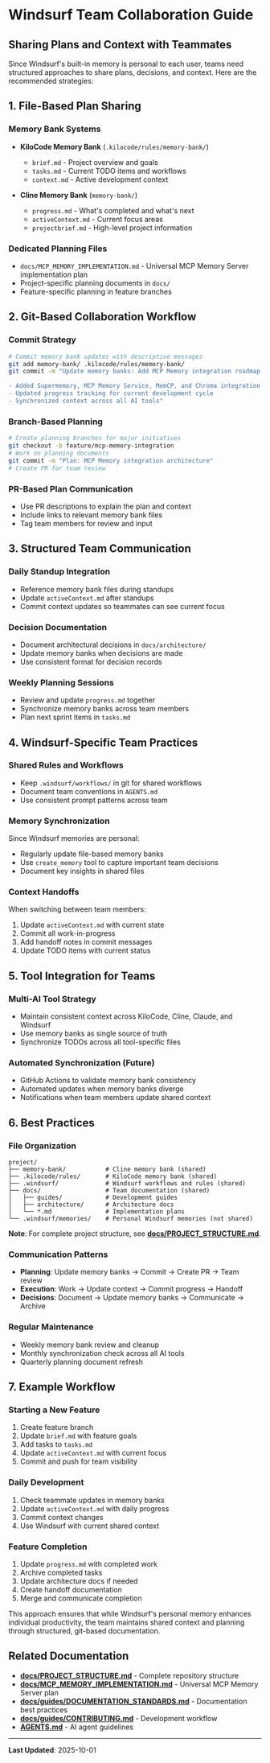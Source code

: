 # Windsurf Team Collaboration Guide

## Sharing Plans and Context with Teammates

Since Windsurf's built-in memory is personal to each user, teams need structured approaches to share plans, decisions, and context. Here are the recommended strategies:

## 1. File-Based Plan Sharing

### Memory Bank Systems

- **KiloCode Memory Bank** (`.kilocode/rules/memory-bank/`)
  - `brief.md` - Project overview and goals
  - `tasks.md` - Current TODO items and workflows
  - `context.md` - Active development context
  
- **Cline Memory Bank** (`memory-bank/`)
  - `progress.md` - What's completed and what's next
  - `activeContext.md` - Current focus areas
  - `projectbrief.md` - High-level project information

### Dedicated Planning Files

- `docs/MCP_MEMORY_IMPLEMENTATION.md` - Universal MCP Memory Server implementation plan
- Project-specific planning documents in `docs/`
- Feature-specific planning in feature branches

## 2. Git-Based Collaboration Workflow

### Commit Strategy

```bash
# Commit memory bank updates with descriptive messages
git add memory-bank/ .kilocode/rules/memory-bank/
git commit -m "Update memory banks: Add MCP Memory integration roadmap

- Added Supermemory, MCP Memory Service, MemCP, and Chroma integration tasks
- Updated progress tracking for current development cycle
- Synchronized context across all AI tools"
```

### Branch-Based Planning

```bash
# Create planning branches for major initiatives
git checkout -b feature/mcp-memory-integration
# Work on planning documents
git commit -m "Plan: MCP Memory integration architecture"
# Create PR for team review
```

### PR-Based Plan Communication

- Use PR descriptions to explain the plan and context
- Include links to relevant memory bank files
- Tag team members for review and input

## 3. Structured Team Communication

### Daily Standup Integration

- Reference memory bank files during standups
- Update `activeContext.md` after standups
- Commit context updates so teammates can see current focus

### Decision Documentation

- Document architectural decisions in `docs/architecture/`
- Update memory banks when decisions are made
- Use consistent format for decision records

### Weekly Planning Sessions

- Review and update `progress.md` together
- Synchronize memory banks across team members
- Plan next sprint items in `tasks.md`

## 4. Windsurf-Specific Team Practices

### Shared Rules and Workflows

- Keep `.windsurf/workflows/` in git for shared workflows
- Document team conventions in `AGENTS.md`
- Use consistent prompt patterns across team

### Memory Synchronization

Since Windsurf memories are personal:

- Regularly update file-based memory banks
- Use `create_memory` tool to capture important team decisions
- Document key insights in shared files

### Context Handoffs

When switching between team members:

1. Update `activeContext.md` with current state
2. Commit all work-in-progress
3. Add handoff notes in commit messages
4. Update TODO items with current status

## 5. Tool Integration for Teams

### Multi-AI Tool Strategy

- Maintain consistent context across KiloCode, Cline, Claude, and Windsurf
- Use memory banks as single source of truth
- Synchronize TODOs across all tool-specific files

### Automated Synchronization (Future)

- GitHub Actions to validate memory bank consistency
- Automated updates when memory banks diverge
- Notifications when team members update shared context

## 6. Best Practices

### File Organization

```
project/
├── memory-bank/           # Cline memory bank (shared)
├── .kilocode/rules/       # KiloCode memory bank (shared)
├── .windsurf/             # Windsurf workflows and rules (shared)
├── docs/                  # Team documentation (shared)
│   ├── guides/            # Development guides
│   ├── architecture/      # Architecture docs
│   └── *.md               # Implementation plans
└── .windsurf/memories/    # Personal Windsurf memories (not shared)
```

**Note**: For complete project structure, see **[docs/PROJECT_STRUCTURE.md](../PROJECT_STRUCTURE.md)**.

### Communication Patterns

- **Planning**: Update memory banks → Commit → Create PR → Team review
- **Execution**: Work → Update context → Commit progress → Handoff
- **Decisions**: Document → Update memory banks → Communicate → Archive

### Regular Maintenance

- Weekly memory bank review and cleanup
- Monthly synchronization check across all AI tools
- Quarterly planning document refresh

## 7. Example Workflow

### Starting a New Feature

1. Create feature branch
2. Update `brief.md` with feature goals
3. Add tasks to `tasks.md`
4. Update `activeContext.md` with current focus
5. Commit and push for team visibility

### Daily Development

1. Check teammate updates in memory banks
2. Update `activeContext.md` with daily progress
3. Commit context changes
4. Use Windsurf with current shared context

### Feature Completion

1. Update `progress.md` with completed work
2. Archive completed tasks
3. Update architecture docs if needed
4. Create handoff documentation
5. Merge and communicate completion

This approach ensures that while Windsurf's personal memory enhances individual productivity, the team maintains shared context and planning through structured, git-based documentation.

## Related Documentation

- **[docs/PROJECT_STRUCTURE.md](../PROJECT_STRUCTURE.md)** - Complete repository structure
- **[docs/MCP_MEMORY_IMPLEMENTATION.md](../MCP_MEMORY_IMPLEMENTATION.md)** - Universal MCP Memory Server plan
- **[docs/guides/DOCUMENTATION_STANDARDS.md](DOCUMENTATION_STANDARDS.md)** - Documentation best practices
- **[docs/guides/CONTRIBUTING.md](CONTRIBUTING.md)** - Development workflow
- **[AGENTS.md](../../AGENTS.md)** - AI agent guidelines

---

**Last Updated**: 2025-10-01
